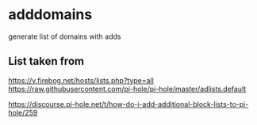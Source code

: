 # adddomains
generate list of domains with adds


## List taken from

https://v.firebog.net/hosts/lists.php?type=all
https://raw.githubusercontent.com/pi-hole/pi-hole/master/adlists.default

https://discourse.pi-hole.net/t/how-do-i-add-additional-block-lists-to-pi-hole/259
